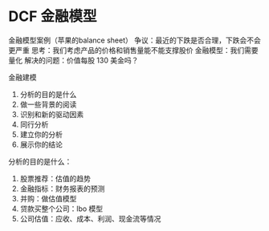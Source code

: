 # DCF 金融模型

金融模型案例（苹果的balance sheet）
争议：最近的下跌是否合理，下跌会不会更严重
思考：我们考虑产品的价格和销售量能不能支撑股价
金融模型：我们需要量化
解决的问题：价值每股 130 美金吗？

金融建模
1. 分析的目的是什么
2. 做一些背景的阅读
3. 识别和新的驱动因素
4. 同行分析
5. 建立你的分析
6. 展示你的结论

分析的目的是什么：
1. 股票推荐：估值的趋势
2. 金融指标：财务报表的预测
3. 并购：做估值模型
4. 贷款买整个公司：lbo 模型
5. 公司估值：应收、成本、利润、现金流等情况



